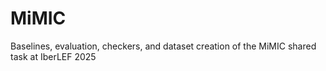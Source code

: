 # MiMIC
Baselines, evaluation, checkers, and dataset creation of the MiMIC shared task at IberLEF 2025
